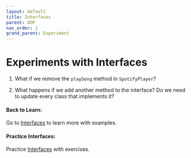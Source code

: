 ```yaml
---
layout: default
title: Interfaces
parent: OOP
nav_order: 1
grand_parent: Experiment
---
```


# Experiments with Interfaces

1. What if we remove the `playSong` method in `SpotifyPlayer`?

2. What happens if we add another method to the interface? Do we need to update every class that implements it?

#### Back to Learn: 
Go to [Interfaces](../learn/java/oop/interfaces) to learn more with examples.

#### Practice Interfaces: 
Practice [Interfaces](../practice/java/oop/interfaces) with exercises.
